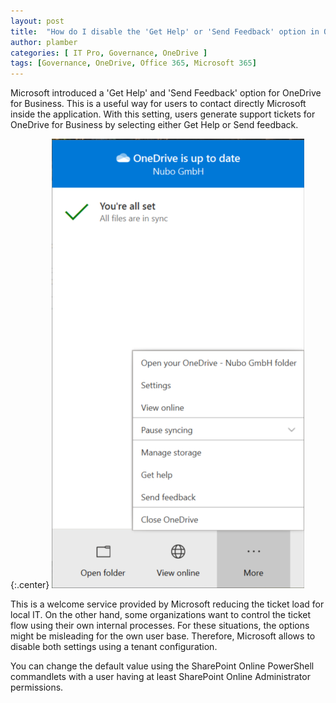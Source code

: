 ```yaml
---
layout: post
title:  "How do I disable the 'Get Help' or 'Send Feedback' option in OneDrive?"
author: plamber
categories: [ IT Pro, Governance, OneDrive ]
tags: [Governance, OneDrive, Office 365, Microsoft 365]
---
```

Microsoft introduced a 'Get Help' and 'Send Feedback' option for OneDrive for Business. This is a useful way for users to contact directly Microsoft inside the application. With this setting, users generate support tickets for OneDrive for Business by selecting either Get Help or Send feedback.

{:.center}
![](../assets/images/2019-07-12-16-53-49img_.png)

This is a welcome service provided by Microsoft reducing the ticket load for local IT. On the other hand, some organizations want to control the ticket flow using their own internal processes. For these situations, the options might be misleading for the own user base. Therefore, Microsoft allows to disable both settings using a tenant configuration.

You can change the default value using the SharePoint Online PowerShell commandlets with a user having at least SharePoint Online Administrator permissions.

<script src="https://gist.github.com/plamber/052d18e22986c8ce8906fcbe19b8ed05.js"></script>



